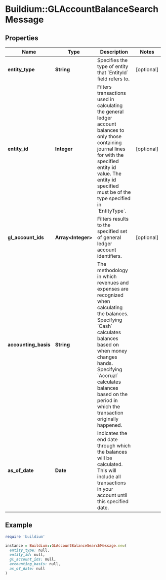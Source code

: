 # Buildium::GLAccountBalanceSearchMessage

## Properties

| Name | Type | Description | Notes |
| ---- | ---- | ----------- | ----- |
| **entity_type** | **String** | Specifies the type of entity that &#x60;EntityId&#x60; field refers to. | [optional] |
| **entity_id** | **Integer** | Filters transactions used in calculating the general ledger account balances to only those containing journal lines for with the specified entity id value. The entity id specified must be of the type specified in &#x60;EntityType&#x60;. | [optional] |
| **gl_account_ids** | **Array&lt;Integer&gt;** | Filters results to the specified set of general ledger account identifiers. | [optional] |
| **accounting_basis** | **String** | The methodology in which revenues and expenses are recognized when calculating the balances. Specifying &#x60;Cash&#x60; calculates balances based on when money changes hands. Specifying &#x60;Accrual&#x60; calculates balances based on the period in which the transaction originally happened. |  |
| **as_of_date** | **Date** | Indicates the end date through which the balances will be calculated. This will include all transactions in your account until this specified date. |  |

## Example

```ruby
require 'buildium'

instance = Buildium::GLAccountBalanceSearchMessage.new(
  entity_type: null,
  entity_id: null,
  gl_account_ids: null,
  accounting_basis: null,
  as_of_date: null
)
```

